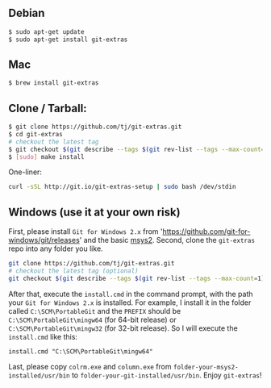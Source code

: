 ## Debian

```bash
$ sudo apt-get update
$ sudo apt-get install git-extras
```

## Mac

```bash
$ brew install git-extras
```

## Clone / Tarball:

```bash
$ git clone https://github.com/tj/git-extras.git
$ cd git-extras
# checkout the latest tag
$ git checkout $(git describe --tags $(git rev-list --tags --max-count=1))
$ [sudo] make install
```

One-liner:

```bash
curl -sSL http://git.io/git-extras-setup | sudo bash /dev/stdin
```

## Windows (use it at your own risk)

First, please install `Git for Windows 2.x` from 'https://github.com/git-for-windows/git/releases'
and the basic [msys2][1].
Second, clone the `git-extras` repo into any folder you like.
```bash
git clone https://github.com/tj/git-extras.git
# checkout the latest tag (optional)
git checkout $(git describe --tags $(git rev-list --tags --max-count=1))
```

After that, execute the `install.cmd` in the command prompt, with the path your `Git for Windows 2.x` is installed.
For example, I install it in the folder called `C:\SCM\PortableGit` and
the `PREFIX` should be `C:\SCM\PortableGit\mingw64` (for 64-bit release)
or `C:\SCM\PortableGit\mingw32` (for 32-bit release). So I will execute the `install.cmd` like this:
```batch
install.cmd "C:\SCM\PortableGit\mingw64"
```

Last, please copy `colrm.exe` and `column.exe` from `folder-your-msys2-installed/usr/bin` to
`folder-your-git-installed/usr/bin`.
Enjoy `git-extras`!

[1]: http://sourceforge.net/projects/msys2/
